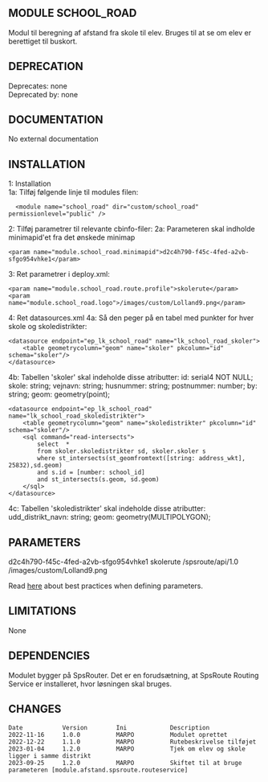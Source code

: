 
MODULE SCHOOL_ROAD
--------------------
Modul til beregning af afstand fra skole til elev.
Bruges til at se om elev er berettiget til buskort.

DEPRECATION
--------------------
Deprecates: none         
Deprecated by: none

DOCUMENTATION
--------------------
No external documentation

INSTALLATION
--------------------

1: Installation  
1a: Tilføj følgende linje til modules filen:

      <module name="school_road" dir="custom/school_road" permissionlevel="public" />

2: Tilføj parametrer til relevante cbinfo-filer:
2a: Parameteren skal indholde minimapid'et fra det ønskede minimap

	<param name="module.school_road.minimapid">d2c4h790-f45c-4fed-a2vb-sfgo954vhke1</param>

3: Ret parametrer i deploy.xml:

	<param name="module.school_road.route.profile">skolerute</param>
	<param name="module.school_road.logo">/images/custom/Lolland9.png</param>

4: Ret datasources.xml
4a: Så den peger på en tabel med punkter for hver skole og skoledistrikter:

	<datasource endpoint="ep_lk_school_road" name="lk_school_road_skoler">
		<table geometrycolumn="geom" name="skoler" pkcolumn="id" schema="skoler"/>
	</datasource>

4b: Tabellen 'skoler' skal indeholde disse atributter:
      id: serial4 NOT NULL;
      skole: string;
      vejnavn: string;
      husnummer: string;
      postnummer: number;
      by: string;
      geom: geometry(point);
	
    <datasource endpoint="ep_lk_school_road" name="lk_school_road_skoledistrikter">
        <table geometrycolumn="geom" name="skoledistrikter" pkcolumn="id" schema="skoler"/>
        <sql command="read-intersects">
            select  * 
            from skoler.skoledistrikter sd, skoler.skoler s  
            where st_intersects(st_geomfromtext([string: address_wkt], 25832),sd.geom)
            and s.id = [number: school_id] 
            and st_intersects(s.geom, sd.geom)
        </sql>
    </datasource>

4c: Tabellen 'skoledistrikter' skal indeholde disse atributter:
      udd_distrikt_navn: string;
      geom: geometry(MULTIPOLYGON);

PARAMETERS
--------------------
<param name="module.school_road.minimapid">d2c4h790-f45c-4fed-a2vb-sfgo954vhke1</param>
<param name="module.school_road.route.profile">skolerute</param>
<param name="module.afstand.spsroute.routeservice">/spsroute/api/1.0</param>
<param name="module.school_road.logo">/images/custom/Lolland9.png</param>

Read [here](https://docs.spatialsuite.com/?valgtedokument=1248) about best practices when defining parameters.


LIMITATIONS
--------------------
None

DEPENDENCIES
--------------------
Modulet bygger på SpsRouter.
Det er en forudsætning, at SpsRoute Routing Service er installeret, hvor løsningen skal bruges.

CHANGES
--------------------
```
Date           Version        Ini            Description 
2022-11-16     1.0.0          MARPO          Modulet oprettet
2022-12-22     1.1.0          MARPO          Rutebeskrivelse tilføjet
2023-01-04     1.2.0          MARPO          Tjek om elev og skole ligger i samme distrikt
2023-09-25     1.2.0          MARPO          Skiftet til at bruge parameteren [module.afstand.spsroute.routeservice]

```